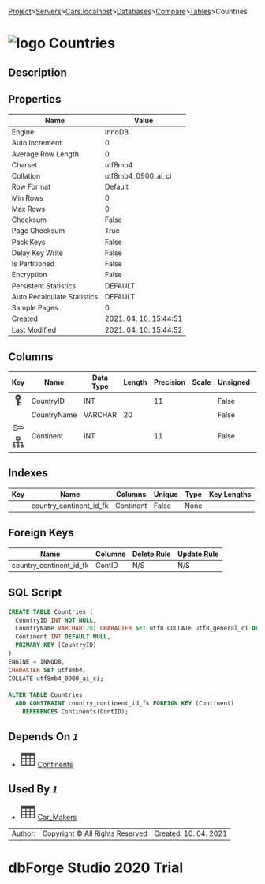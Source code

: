 [Project](../../../../../startpage.md)>[Servers](../../../../Servers.md)>[Cars.localhost](../../../Cars.localhost.md)>[Databases](../../Databases.md)>[Compare](../Compare.md)>[Tables](Tables.md)>Countries


# ![logo](../../../../../Images/table64.svg) Countries

## <a name="#Description"></a>Description
> 
## <a name="#Properties"></a>Properties
|Name|Value|
|---|---|
|Engine|InnoDB|
|Auto Increment|0|
|Average Row Length|0|
|Charset|utf8mb4|
|Collation|utf8mb4_0900_ai_ci|
|Row Format|Default|
|Min Rows|0|
|Max Rows|0|
|Checksum|False|
|Page Checksum|True|
|Pack Keys|False|
|Delay Key Write|False|
|Is Partitioned|False|
|Encryption|False|
|Persistent Statistics|DEFAULT|
|Auto Recalculate Statistics|DEFAULT|
|Sample Pages|0|
|Created|2021. 04. 10. 15:44:51|
|Last Modified|2021. 04. 10. 15:44:52|


## <a name="#Columns"></a>Columns
|Key|Name|Data Type|Length|Precision|Scale|Unsigned|Zerofill|Binary|Not Null|Auto Increment|Default|Virtual|Description|
|:---:|---|---|---|---|---|---|---|---|---|---|---|---|---|
|[![Primary Key ](../../../../../Images/primarykey.svg)](#Indexes)|CountryID|INT||11||False|False|False|True|False||False||
||CountryName|VARCHAR|20|||False|False|False|False|False|NULL|False||
|[![Foreign Keys country_continent_id_fk: Continents](../../../../../Images/foreignkey.svg)](#ForeignKeys)[![Indexes country_continent_id_fk](../../../../../Images/index.svg)](#Indexes)|Continent|INT||11||False|False|False|False|False|NULL|False||

## <a name="#Indexes"></a>Indexes
|Key|Name|Columns|Unique|Type|Key Lengths|
|:---:|---|---|---|---|---|
||country_continent_id_fk|Continent|False|None||

## <a name="#ForeignKeys"></a>Foreign Keys
|Name|Columns|Delete Rule|Update Rule|
|---|---|---|---|
|country_continent_id_fk|ContID|N/S|N/S|

## <a name="#SqlScript"></a>SQL Script
```SQL
CREATE TABLE Countries (
  CountryID INT NOT NULL,
  CountryName VARCHAR(20) CHARACTER SET utf8 COLLATE utf8_general_ci DEFAULT NULL,
  Continent INT DEFAULT NULL,
  PRIMARY KEY (CountryID)
)
ENGINE = INNODB,
CHARACTER SET utf8mb4,
COLLATE utf8mb4_0900_ai_ci;

ALTER TABLE Countries 
  ADD CONSTRAINT country_continent_id_fk FOREIGN KEY (Continent)
    REFERENCES Continents(ContID);
```

## <a name="#DependsOn"></a>Depends On _`1`_
- ![Table](../../../../../Images/table.svg) [Continents](Continents.md)


## <a name="#UsedBy"></a>Used By _`1`_
- ![Table](../../../../../Images/table.svg) [Car_Makers](Car_Makers.md)


||||
|---|---|---|
|Author: |Copyright © All Rights Reserved|Created: 10. 04. 2021|
# dbForge Studio 2020 Trial